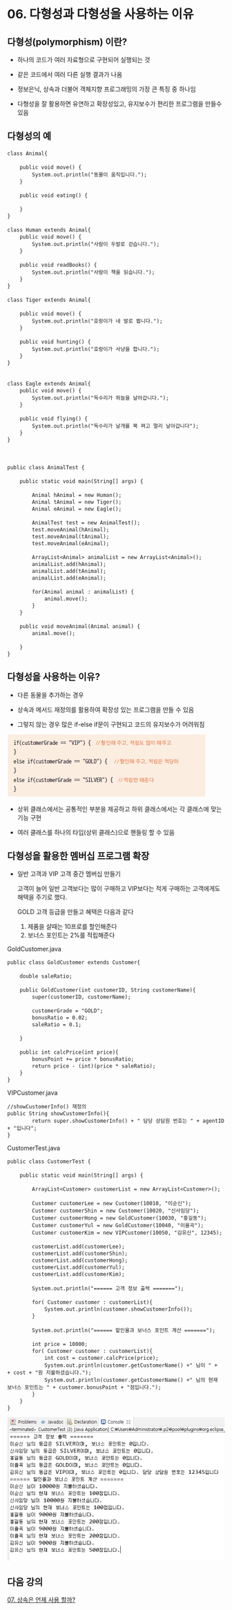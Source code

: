 # 06. 다형성과 다형성을 사용하는 이유

## 다형성(polymorphism) 이란?

- 하나의 코드가 여러 자료형으로 구현되어 실행되는 것

- 같은 코드에서 여러 다른 실행 결과가 나옴

- 정보은닉, 상속과 더불어 객체지향 프로그래밍의 가장 큰 특징 중 하나임

- 다형성을 잘 활용하면 유연하고 확장성있고, 유지보수가 편리한 프로그램을 만들수 있음

## 다형성의 예

```
class Animal{

	public void move() {
		System.out.println("동물이 움직입니다.");
	}

	public void eating() {

	}
}

class Human extends Animal{
	public void move() {
		System.out.println("사람이 두발로 걷습니다.");
	}

	public void readBooks() {
		System.out.println("사람이 책을 읽습니다.");
	}
}

class Tiger extends Animal{

	public void move() {
		System.out.println("호랑이가 네 발로 뜁니다.");
	}

	public void hunting() {
		System.out.println("호랑이가 사냥을 합니다.");
	}
}


class Eagle extends Animal{
	public void move() {
		System.out.println("독수리가 하늘을 날아갑니다.");
	}

	public void flying() {
		System.out.println("독수리가 날개를 쭉 펴고 멀리 날아갑니다");
	}
}



public class AnimalTest {

	public static void main(String[] args) {

		Animal hAnimal = new Human();
		Animal tAnimal = new Tiger();
		Animal eAnimal = new Eagle();

		AnimalTest test = new AnimalTest();
		test.moveAnimal(hAnimal);
		test.moveAnimal(tAnimal);
		test.moveAnimal(eAnimal);

		ArrayList<Animal> animalList = new ArrayList<Animal>();
		animalList.add(hAnimal);
		animalList.add(tAnimal);
		animalList.add(eAnimal);

		for(Animal animal : animalList) {
			animal.move();
		}
	}

	public void moveAnimal(Animal animal) {
		animal.move();

	}
}
```

## 다형성을 사용하는 이유?

- 다른 동물을 추가하는 경우

- 상속과 메서드 재정의를 활용하여 확장성 있는 프로그램을 만들 수 있음

- 그렇지 않는 경우 많은 if-else if문이 구현되고 코드의 유지보수가 어려워짐

![customer](./img/customer.png)

- 상위 클래스에서는 공통적인 부분을 제공하고 하위 클래스에서는 각 클래스에 맞는 기능 구현

- 여러 클래스를 하나의 타입(상위 클래스)으로 핸들링 할 수 있음

## 다형성을 활용한 멤버십 프로그램 확장

- 일반 고객과 VIP 고객 중간 멤버십 만들기

  고객이 늘어 일반 고객보다는 많이 구매하고 VIP보다는 적게 구매하는 고객에게도 해택을 주기로 했다.

  GOLD 고객 등급을 만들고 혜택은 다음과 같다

  1.  제품을 살때는 10프로를 할인해준다
  2.  보너스 포인트는 2%를 적립해준다

GoldCustomer.java

```
public class GoldCustomer extends Customer{

	double saleRatio;

	public GoldCustomer(int customerID, String customerName){
		super(customerID, customerName);

		customerGrade = "GOLD";
		bonusRatio = 0.02;
		saleRatio = 0.1;

	}

	public int calcPrice(int price){
		bonusPoint += price * bonusRatio;
		return price - (int)(price * saleRatio);
	}
}
```

VIPCustomer.java

```
//showCustomerInfo() 재정의
public String showCustomerInfo(){
		return super.showCustomerInfo() + " 담당 상담원 번호는 " + agentID + "입니다";
}
```

CustomerTest.java

```
public class CustomerTest {

	public static void main(String[] args) {

		ArrayList<Customer> customerList = new ArrayList<Customer>();

		Customer customerLee = new Customer(10010, "이순신");
		Customer customerShin = new Customer(10020, "신사임당");
		Customer customerHong = new GoldCustomer(10030, "홍길동");
		Customer customerYul = new GoldCustomer(10040, "이율곡");
		Customer customerKim = new VIPCustomer(10050, "김유신", 12345);

		customerList.add(customerLee);
		customerList.add(customerShin);
		customerList.add(customerHong);
		customerList.add(customerYul);
		customerList.add(customerKim);

		System.out.println("====== 고객 정보 출력 =======");

		for( Customer customer : customerList){
			System.out.println(customer.showCustomerInfo());
		}

		System.out.println("====== 할인율과 보너스 포인트 계산 =======");

		int price = 10000;
		for( Customer customer : customerList){
			int cost = customer.calcPrice(price);
			System.out.println(customer.getCustomerName() +" 님이 " +  + cost + "원 지불하셨습니다.");
			System.out.println(customer.getCustomerName() +" 님의 현재 보너스 포인트는 " + customer.bonusPoint + "점입니다.");
		}
	}
}
```

![output](./img/output.png)

## 다음 강의

[07. 상속은 언제 사용 할까?](https://github.com/codemaker74/study/tree/master/backup/javacoursework/Chapter3/3-07/README.md)
